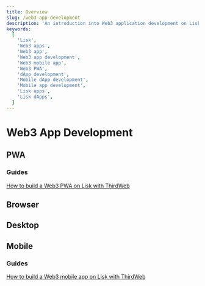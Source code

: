 ```yaml
---
title: Overview
slug: /web3-app-development
description: 'An introduction into Web3 application development on Lisk.'
keywords:
  [
    'Lisk',
    'Web3 apps',
    'Web3 app',
    'Web3 app development',
    'Web3 mobile app',
    'Web3 PWA',
    'dApp development',
    'Mobile dApp development',
    'Mobile app development',
    'Lisk apps',
    'Lisk dApps',
  ]
---
```


# Web3 App Development

## PWA

### Guides

[How to build a Web3 PWA on Lisk with ThirdWeb](./build-a-web3-pwa.md)


## Browser

## Desktop

## Mobile

### Guides

[How to build a Web3 mobile app on Lisk with ThirdWeb](./build-a-web3-pwa.md)

